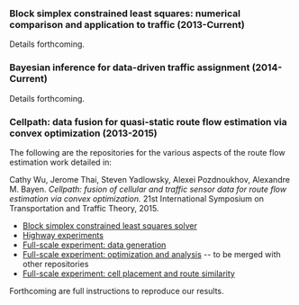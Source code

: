 ### Block simplex constrained least squares: numerical comparison and application to traffic (2013-Current)

Details forthcoming.

### Bayesian inference for data-driven traffic assignment (2014-Current)

Details forthcoming.

### Cellpath: data fusion for quasi-static route flow estimation via convex optimization (2013-2015)

The following are the repositories for the various aspects of the route flow estimation work detailed in:

Cathy Wu, Jerome Thai, Steven Yadlowsky, Alexei Pozdnoukhov, Alexandre M. Bayen. _Cellpath: fusion of cellular and traffic sensor data for route flow estimation via convex optimization._ 21st International Symposium on Transportation and Traffic Theory, 2015.

* [Block simplex constrained least squares solver](https://github.com/megacell/block-simplex-least-squares)
* [Highway experiments](https://github.com/megacell/traffic-estimation-wardrop)
* [Full-scale experiment: data generation](https://github.com/ion599/phi)
* [Full-scale experiment: optimization and analysis](https://github.com/ion599/optimization) -- to be merged with other repositories
* [Full-scale experiment: cell placement and route similarity](https://github.com/megacell/synthetic-traffic/tree/master/networks)

Forthcoming are full instructions to reproduce our results.
